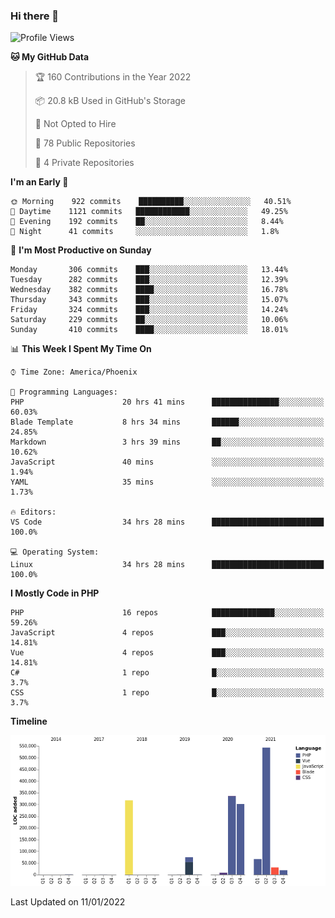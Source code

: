### Hi there 👋

<!--START_SECTION:waka-->
![Profile Views](http://img.shields.io/badge/Profile%20Views-0-blue)

**🐱 My GitHub Data** 

> 🏆 160 Contributions in the Year 2022
 > 
> 📦 20.8 kB Used in GitHub's Storage 
 > 
> 🚫 Not Opted to Hire
 > 
> 📜 78 Public Repositories 
 > 
> 🔑 4 Private Repositories  
 > 
**I'm an Early 🐤** 

```text
🌞 Morning    922 commits    ██████████░░░░░░░░░░░░░░░   40.51% 
🌆 Daytime    1121 commits   ████████████░░░░░░░░░░░░░   49.25% 
🌃 Evening    192 commits    ██░░░░░░░░░░░░░░░░░░░░░░░   8.44% 
🌙 Night      41 commits     ░░░░░░░░░░░░░░░░░░░░░░░░░   1.8%

```
📅 **I'm Most Productive on Sunday** 

```text
Monday       306 commits    ███░░░░░░░░░░░░░░░░░░░░░░   13.44% 
Tuesday      282 commits    ███░░░░░░░░░░░░░░░░░░░░░░   12.39% 
Wednesday    382 commits    ████░░░░░░░░░░░░░░░░░░░░░   16.78% 
Thursday     343 commits    ███░░░░░░░░░░░░░░░░░░░░░░   15.07% 
Friday       324 commits    ███░░░░░░░░░░░░░░░░░░░░░░   14.24% 
Saturday     229 commits    ██░░░░░░░░░░░░░░░░░░░░░░░   10.06% 
Sunday       410 commits    ████░░░░░░░░░░░░░░░░░░░░░   18.01%

```


📊 **This Week I Spent My Time On** 

```text
⌚︎ Time Zone: America/Phoenix

💬 Programming Languages: 
PHP                      20 hrs 41 mins      ███████████████░░░░░░░░░░   60.03% 
Blade Template           8 hrs 34 mins       ██████░░░░░░░░░░░░░░░░░░░   24.85% 
Markdown                 3 hrs 39 mins       ██░░░░░░░░░░░░░░░░░░░░░░░   10.62% 
JavaScript               40 mins             ░░░░░░░░░░░░░░░░░░░░░░░░░   1.94% 
YAML                     35 mins             ░░░░░░░░░░░░░░░░░░░░░░░░░   1.73%

🔥 Editors: 
VS Code                  34 hrs 28 mins      █████████████████████████   100.0%

💻 Operating System: 
Linux                    34 hrs 28 mins      █████████████████████████   100.0%

```

**I Mostly Code in PHP** 

```text
PHP                      16 repos            ██████████████░░░░░░░░░░░   59.26% 
JavaScript               4 repos             ███░░░░░░░░░░░░░░░░░░░░░░   14.81% 
Vue                      4 repos             ███░░░░░░░░░░░░░░░░░░░░░░   14.81% 
C#                       1 repo              █░░░░░░░░░░░░░░░░░░░░░░░░   3.7% 
CSS                      1 repo              █░░░░░░░░░░░░░░░░░░░░░░░░   3.7%

```


**Timeline**

![Chart not found](https://raw.githubusercontent.com/mikebronner/mikebronner/master/charts/bar_graph.png) 


 Last Updated on 11/01/2022
<!--END_SECTION:waka-->

<!--
**mikebronner/mikebronner** is a ✨ _special_ ✨ repository because its `README.md` (this file) appears on your GitHub profile.

Here are some ideas to get you started:

- 🔭 I’m currently working on ...
- 🌱 I’m currently learning ...
- 👯 I’m looking to collaborate on ...
- 🤔 I’m looking for help with ...
- 💬 Ask me about ...
- 📫 How to reach me: ...
- 😄 Pronouns: ...
- ⚡ Fun fact: ...
-->
